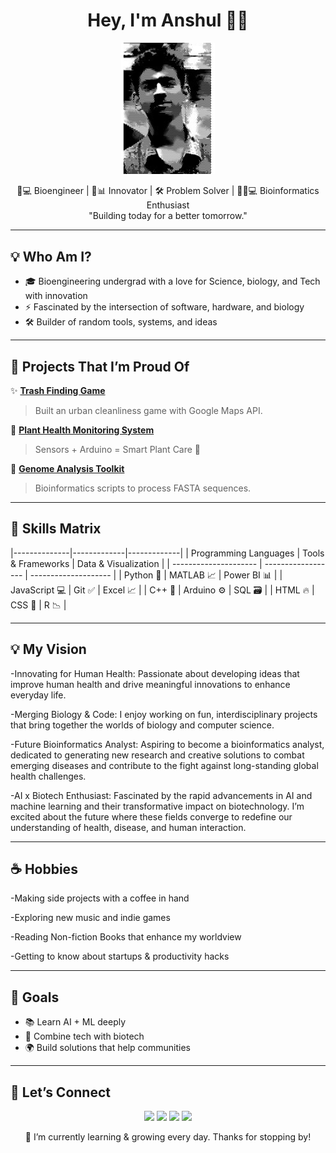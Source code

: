 <h1 align="center">Hey, I'm Anshul 👨‍🎓</h1> 
<p align="center">
  <img src="https://github.com/ithub12345678/ithub12345678/blob/141c94ec63959839bb9cadbfce8bec2cec1470b4/anshullaxane.png" width="150" alt="Profile Image"/>
</p>


<p align="center">
  🔬💻 Bioengineer | 🧠📊 Innovator | 🛠️ Problem Solver  | 🧪🧬💻 Bioinformatics Enthusiast
  <br/>
  "Building today for a better tomorrow."
</p>

---

## 💡 Who Am I?

- 🎓 Bioengineering undergrad with a love for Science, biology, and Tech with innovation
- ⚡ Fascinated by the intersection of software, hardware, and biology
- 🛠️ Builder of random tools, systems, and ideas

---

## 🚀 Projects That I’m Proud Of

✨ **[Trash Finding Game](https://github.com/your-username/trash-finding-game)**  
> Built an urban cleanliness game with Google Maps API.  

🌿 **[Plant Health Monitoring System](https://github.com/your-username/plant-health-monitor)**  
> Sensors + Arduino = Smart Plant Care 🌱  

🧬 **[Genome Analysis Toolkit](https://github.com/your-username/bioinfo-toolkit)**  
> Bioinformatics scripts to process FASTA sequences.  

---

## 🧠 Skills Matrix

|--------------|-------------|-------------|
| Programming Languages | Tools & Frameworks | Data & Visualization |
| --------------------- | ------------------ | -------------------- |
| Python 🐍             | MATLAB    📈         | Power BI 📊          |
| JavaScript 💻         | Git ✅              | Excel 📈             |
| C++ 🚀                | Arduino ⚙️         | SQL 🗃️              |
| HTML 🔥               | CSS 🔧             | R 📉                 |

---

## 💡 My Vision

-Innovating for Human Health: Passionate about developing ideas that improve human health and drive meaningful innovations to enhance everyday life.

-Merging Biology & Code: I enjoy working on fun, interdisciplinary projects that bring together the worlds of biology and computer science.

-Future Bioinformatics Analyst: Aspiring to become a bioinformatics analyst, dedicated to generating new research and creative solutions to combat emerging diseases and contribute to the fight against long-standing global health challenges.

-AI x Biotech Enthusiast: Fascinated by the rapid advancements in AI and machine learning and their transformative impact on biotechnology. I’m excited about the future where these fields converge to redefine our understanding of health, disease, and human interaction.

---
## ☕ Hobbies

-Making side projects with a coffee in hand

-Exploring new music and indie games

-Reading Non-fiction Books that enhance my worldview

-Getting to know about startups & productivity hacks

---

## 🎯 Goals

- 📚 Learn AI + ML deeply
- 🧪 Combine tech with biotech
- 🌍 Build solutions that help communities

---

## 🧩 Let’s Connect

<p align="center">
  <a href="mailto:anshullaxane@gmail.com"><img src="https://img.shields.io/badge/email-D14836?style=for-the-badge&logo=gmail&logoColor=white"/></a>
  <a href="https://linkedin.com/in/anshul-laxane-45458426a"><img src="https://img.shields.io/badge/linkedin-blue?style=for-the-badge&logo=linkedin&logoColor=white"/></a>
  <a href="https://github.com/ithub12345678"><img src="https://img.shields.io/badge/github-000?style=for-the-badge&logo=github&logoColor=white"/></a>
  <a href=(https://your-portfolio-link.com><img src = "https://img.shields.io/badge/Portfolio-000?logo=google-chrome&logoColor=white&style=for-the-badge"/></a>
</p>

<p align="center">
  🔄 I’m currently learning & growing every day. Thanks for stopping by!
</p>
